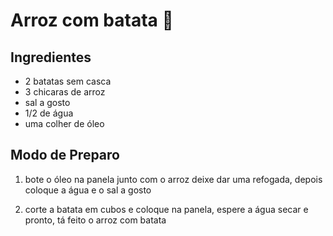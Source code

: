 # Arroz com batata :potato:

## Ingredientes

- 2 batatas sem casca
- 3 chicaras de arroz
- sal a gosto
- 1/2 de água 
- uma colher de óleo 

## Modo de Preparo

 1. bote o óleo na panela junto com o arroz deixe dar uma refogada, depois coloque a água e o sal a gosto

 2. corte a batata em cubos e coloque na panela, espere a água secar e pronto, tá feito o arroz com batata

    

